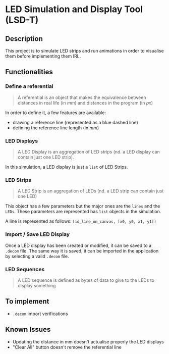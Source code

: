# LED Simulation and Display Tool (LSD-T)

## Description
This project is to simulate LED strips and run animations in order to visualise them 
before implementing them IRL.

## Functionalities

### Define a referential
> A referential is an object that makes the equivalence between distances in real life
(in *mm*) and distances in the program (in *px*)

In order to define it, a few features are available:
- drawing a reference line (represented as a blue dashed line)
- defining the reference line length (in *mm*)

### LED Displays

> A LED Display is an aggregation of LED strips (nd. a LED display can contain 
just one LED strip).

In this simulation, a LED display is just a `list` of LED Strips.

### LED Strips

> A LED Strip is an aggregation of LEDs (nd. a LED strip can contain just one LED)

This object has a few parameters but the major ones are the `lines` and the `LEDs`. 
These parameters are represented has `list` objects in the simulation.

A line is represented as follows: `[id_line_on_canvas, [x0, y0, x1, y1]]`

### Import / Save LED Display
Once a LED display has been created or modified, it can be saved to a `.decom` file. 
The same way it is saved, it can be imported in the application by selecting a valid `.decom` file.

### LED Sequences

> A LED sequence is defined as bytes of data to give to the LEDs to display something



## To implement
- `.decom` import verifications

## Known Issues
- Updating the distance in mm doesn't actualise properly the LED displays
- "Clear All" button doesn't remove the referential line